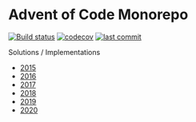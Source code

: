 # Advent of Code Monorepo
[![Build status](https://github.com/chriswk/adventofcode/workflows/Build/badge.svg)](https://github.com/chriswk/adventofcode/actions?query=workflow%3A%22Build%22)
[![codecov](https://codecov.io/gh/chriswk/adventofcode/branch/master/graph/badge.svg)](https://codecov.io/gh/chriswk/adventofcode)
[![last commit](https://img.shields.io/github/last-commit/chriswk/adventofcode.svg)](https://github.com/chriswk/adventofcode)

Solutions / Implementations
* [2015](https://github.com/chriswk/adventofcode/tree/main/src/main/kotlin/com/chriswk/aoc/advent2015)
* [2016](https://github.com/chriswk/adventofcode/tree/main/src/main/kotlin/com/chriswk/aoc/advent2016)
* [2017](https://github.com/chriswk/adventofcode/tree/main/src/main/kotlin/com/chriswk/aoc/advent2017)
* [2018](https://github.com/chriswk/adventofcode/tree/main/src/main/kotlin/com/chriswk/aoc/advent2018)
* [2019](https://github.com/chriswk/adventofcode/tree/main/src/main/kotlin/com/chriswk/aoc/advent2019)
* [2020](https://github.com/chriswk/adventofcode/tree/main/src/main/kotlin/com/chriswk/aoc/advent2020)
